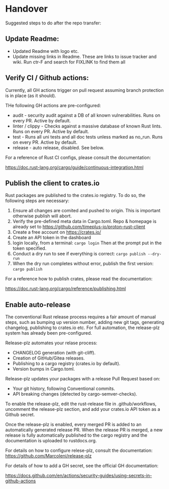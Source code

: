 # Handover 


Suggested steps to do after the repo transfer:

## Update Readme:
- Updated Readme with logo etc.
- Update missing links in Readme. These are links to issue tracker and wiki. Run ctr-F and search for FIXLINK to find them all


## Verify CI / Github actions:

Currently, all GH actions trigger on pull request assuming branch protection is in place (as it should). 

THe following GH actions are pre-configured:

- audit - security audit against a DB of all known vulnerabilities. Runs on every PR. Active by default.
- linter / clippy - Checks against a massive database of known Rust lints. Runs on every PR. Active by default.
- test - Runs all uni tests and all doc tests unless marked as no_run. Runs on every PR. Active by default.
- release - auto release, disabled. See below.

For a reference of Rust CI configs, please consult the documentation:

https://doc.rust-lang.org/cargo/guide/continuous-integration.html


## Publish the client to crates.io

Rust packages are published to the crates.io registry. To do so, the following steps are necessary:

1) Ensure all changes are comited and pushed to origin. This is important otherwise publish will abort.
2) Verify the pre-defined meta data in Cargo.toml. Repo & homepage is already set to https://github.com/timeplus-io/proton-rust-client
3) Create a free account on https://crates.io/
4) Create an API token in the dashboard
5) login locally, from a terminal: ```cargo login``` Then at the prompt put in the token specified. 
6) Conduct a dry run to see if everything is correct: ```cargo publish --dry-run```
7) When the dry run completes without error, publish the first version: ```cargo publish```

For a reference how to publish crates, please read the documentation:

https://doc.rust-lang.org/cargo/reference/publishing.html

## Enable auto-release

The conventional Rust release process requires a fair amount of manual steps, such as bumping up version number, 
adding new git tags, generating changelog, publishing to crates.io etc. For full automation, the release-plz system
has already been pre-configured. 

Release-plz automates your relase process:

* CHANGELOG generation (with git-cliff).
* Creation of GitHub/Gitea releases.
* Publishing to a cargo registry (crates.io by default).
* Version bumps in Cargo.toml.

Release-plz updates your packages with a release Pull Request based on:
* Your git history, following Conventional commits.
* API breaking changes (detected by cargo-semver-checks).

To enable the release-plz, edit the rust-release file in .github/workflows, uncomment the release-plz section,
and add your crates.io API token as a Github secret. 

Once the release-plz is enabled, every merged PR is added to an automatically generated release PR. When the release PR
is merged, a new release is fully automatically published to the cargo registry and the documentation is uploaded to rustdocs.org.

For details on how to configure relese-plz, consult the documentation:
https://github.com/MarcoIeni/release-plz

For details of how to add a GH secret, see the official GH documentation:

https://docs.github.com/en/actions/security-guides/using-secrets-in-github-actions